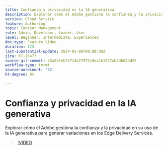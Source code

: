 ```yaml
---
title: Confianza y privacidad en la IA generativa
description: Explorar cómo el Adobe gestiona la confianza y la privacidad en su uso de la IA generativa para generar variaciones en los Edge Delivery Services.
version: Cloud Service
feature: Authoring
topic: Content Management
role: Admin, Developer, Leader, User
level: Beginner, Intermediate, Experienced
doc-type: Feature Video
duration: 123
last-substantial-update: 2024-05-08T00:00:00Z
jira: KT-15477
source-git-commit: 43a8b1eb7e714b27972c0ea2b1327ab8db044d25
workflow-type: tm+mt
source-wordcount: '52'
ht-degree: 0%

---
```



# Confianza y privacidad en la IA generativa

Explorar cómo el Adobe gestiona la confianza y la privacidad en su uso de la IA generativa para generar variaciones en los Edge Delivery Services.

>[!VIDEO](https://video.tv.adobe.com/v/3429060/?learn=on)
